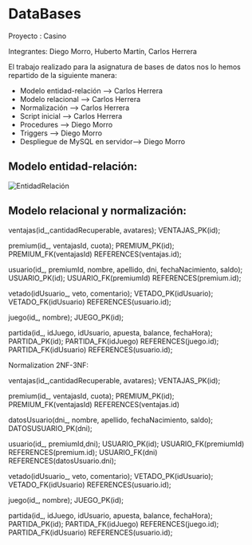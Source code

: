 # DataBases

Proyecto : Casino

Integrantes: Diego Morro, Huberto Martín, Carlos Herrera

El trabajo realizado para la asignatura de bases de datos nos lo hemos repartido de la siguiente manera:
- Modelo entidad-relación --> Carlos Herrera
- Modelo relacional --> Carlos Herrera
- Normalización --> Carlos Herrera
- Script inicial --> Carlos Herrera
- Procedures --> Diego Morro
- Triggers --> Diego Morro
- Despliegue de MySQL en servidor--> Diego Morro

## Modelo entidad-relación:
![EntidadRelación](https://user-images.githubusercontent.com/106917473/172675979-73298138-d731-4b94-a023-90ff6e7841cc.jpg)


## Modelo relacional y normalización:

ventajas(id_,cantidadRecuperable, avatares);
        VENTAJAS_PK(id);

premium(id_, ventajasId, cuota);
    PREMIUM_PK(id);
    PREMIUM_FK(ventajasId) REFERENCES(ventajas.id);

usuario(id_, premiumId, nombre, apellido, dni, fechaNacimiento, saldo);
    USUARIO_PK(id);
    USUARIO_FK(premiumId) REFERENCES(premium.id);

vetado(idUsuario_, veto, comentario);
    VETADO_PK(idUsuario);
    VETADO_FK(idUsuario) REFERENCES(usuario.id);

juego(id_, nombre);
    JUEGO_PK(id);

partida(id_, idJuego, idUsuario, apuesta, balance, fechaHora);
    PARTIDA_PK(id);
    PARTIDA_FK(idJuego) REFERENCES(juego.id);
    PARTIDA_FK(idUsuario) REFERENCES(usuario.id);


Normalization 2NF-3NF:

ventajas(id_,cantidadRecuperable, avatares);
        VENTAJAS_PK(id);

premium(id_, ventajasId, cuota);
    PREMIUM_PK(id);
    PREMIUM_FK(ventajasId) REFERENCES(ventajas.id)

datosUsuario(dni_, nombre, apellido, fechaNacimiento, saldo);
    DATOSUSUARIO_PK(dni);

usuario(id_, premiumId,dni);
    USUARIO_PK(id);
    USUARIO_FK(premiumId) REFERENCES(premium.id);
    USUARIO_FK(dni) REFERENCES(datosUsuario.dni);

vetado(idUsuario_, veto, comentario);
    VETADO_PK(idUsuario);
    VETADO_FK(idUsuario) REFERENCES(usuario.id);

juego(id_, nombre);
    JUEGO_PK(id);

partida(id_, idJuego, idUsuario, apuesta, balance, fechaHora);
    PARTIDA_PK(id);
    PARTIDA_FK(idJuego) REFERENCES(juego.id);
    PARTIDA_FK(idUsuario) REFERENCES(usuario.id);
